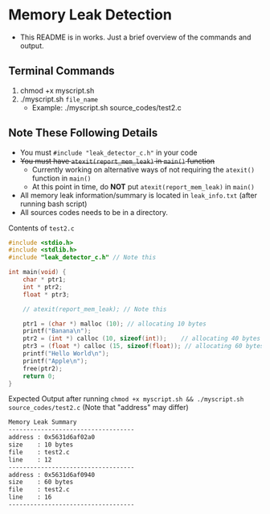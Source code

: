 # Memory Leak Detection
- This README is in works. Just a brief overview of the commands and output.

## Terminal Commands
1. chmod +x myscript.sh
2. ./myscript.sh `file_name`
   - Example: ./myscript.sh source_codes/test2.c

## Note These Following Details
- You must `#include "leak_detector_c.h"` in your code
- ~~You must have `atexit(report_mem_leak)` in `main()` function~~
  - Currently working on alternative ways of not requiring the `atexit()` function in `main()`
  - At this point in time, do **NOT** put `atexit(report_mem_leak)` in `main()`
- All memory leak information/summary is located in `leak_info.txt` (after running bash script)
- All sources codes needs to be in a directory.

Contents of `test2.c`
```c
#include <stdio.h>
#include <stdlib.h>
#include "leak_detector_c.h" // Note this

int main(void) {
    char * ptr1; 
    int * ptr2; 
    float * ptr3;

    // atexit(report_mem_leak); // Note this

    ptr1 = (char *) malloc (10); // allocating 10 bytes        
    printf("Banana\n");
    ptr2 = (int *) calloc (10, sizeof(int)); 	// allocating 40 bytes 
    ptr3 = (float *) calloc (15, sizeof(float)); // allocating 60 bytes
    printf("Hello World\n");
    printf("Apple\n");
    free(ptr2);
    return 0;
}
```

Expected Output after running `chmod +x myscript.sh && ./myscript.sh source_codes/test2.c` (Note that "address" may differ)
```txt
Memory Leak Summary
-----------------------------------
address : 0x5631d6af02a0
size    : 10 bytes
file    : test2.c
line    : 12
-----------------------------------
address : 0x5631d6af0940
size    : 60 bytes
file    : test2.c
line    : 16
-----------------------------------
```

